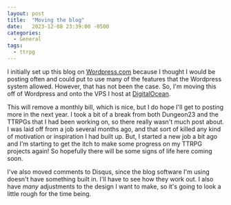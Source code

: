 ```yaml
---
layout: post
title:  "Moving the blog"
date:   2023-12-08 23:39:00 -0500
categories:
  - General
tags:
  - ttrpg
---
```

I initially set up this blog on [Wordpress.com](https://wordpress.com/) because I thought I would be posting often and could put to use many of the features that the Wordpress system allowed. However, that has not been the case. So, I'm moving this off of Wordpress and onto the VPS I host at [DigitalOcean](https://m.do.co/c/7241c814c3bc).

This will remove a monthly bill, which is nice, but I do hope I'll get to posting more in the next year. I took a bit of a break from both Dungeon23 and the TTRPGs that I had been working on, so there really wasn't much post about. I was laid off from a job several months ago, and that sort of killed any kind of motivation or inspiration I had built up. But, I started a new job a bit ago and I'm starting to get the itch to make some progress on my TTRPG projects again! So hopefully there will be some signs of life here coming soon.

I've also moved comments to Disqus, since the blog software I'm using doesn't have something built in. I'll have to see how they work out. I also have _many_ adjustments to the design I want to make, so it's going to look a little rough for the time being.
